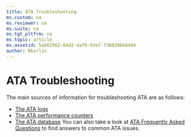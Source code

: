 ```yaml
---
title: ATA Troubleshooting
ms.custom: na
ms.reviewer: na
ms.suite: na
ms.tgt_pltfrm: na
ms.topic: article
ms.assetid: 5ab62562-84d2-4af0-93ef-730839668d48
author: Rkarlin
---
```

# ATA Troubleshooting
The main sources of information for troubleshooting ATA are as follows:

 - [The ATA logs](troubleshooting-ata-using-logs.md)
 - [The ATA performance counters](troubleshooting-ata-using-perf-counters.md)
 - [The ATA database](troubleshooting-ata-using-ata-database.md)
 You can also take a look at [ATA Frequently Asked Questions](ata-technical-faq.md) to find answers to common ATA issues.
